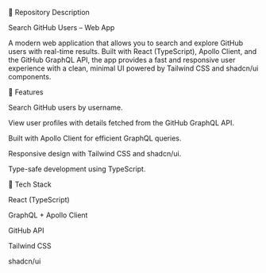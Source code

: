 📌 Repository Description

Search GitHub Users – Web App

A modern web application that allows you to search and explore GitHub users with real-time results.
Built with React (TypeScript), Apollo Client, and the GitHub GraphQL API, the app provides a fast and responsive user experience with a clean, minimal UI powered by Tailwind CSS and shadcn/ui components.

🔹 Features

Search GitHub users by username.

View user profiles with details fetched from the GitHub GraphQL API.

Built with Apollo Client for efficient GraphQL queries.

Responsive design with Tailwind CSS and shadcn/ui.

Type-safe development using TypeScript.

🔹 Tech Stack

React (TypeScript)

GraphQL + Apollo Client

GitHub API

Tailwind CSS

shadcn/ui